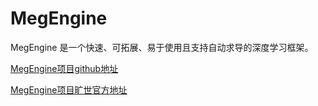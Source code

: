 # MegEngine

MegEngine 是一个快速、可拓展、易于使用且支持自动求导的深度学习框架。

[MegEngine项目github地址](https://github.com/MegEngine/MegEngine)

[MegEngine项目旷世官方地址](https://megengine.org.cn/)
